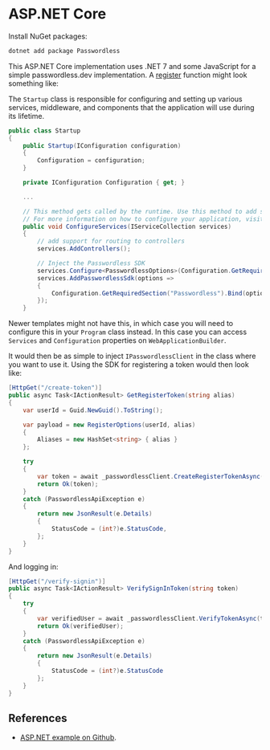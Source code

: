 # ASP.NET Core

Install NuGet packages:

```bash
dotnet add package Passwordless
```

This ASP.NET Core implementation uses .NET 7 and some JavaScript for a simple passwordless.dev implementation. A [register](api#register-token) function might look something like:

The `Startup` class is responsible for configuring and setting up various services, middleware, and components that the application will use during its lifetime.

```csharp
public class Startup
{
    public Startup(IConfiguration configuration)
    {
        Configuration = configuration;
    }

    private IConfiguration Configuration { get; }

    ...

    // This method gets called by the runtime. Use this method to add services to the container.
    // For more information on how to configure your application, visit https://go.microsoft.com/fwlink/?LinkID=398940
    public void ConfigureServices(IServiceCollection services)
    {
        // add support for routing to controllers
        services.AddControllers();

        // Inject the Passwordless SDK
        services.Configure<PasswordlessOptions>(Configuration.GetRequiredSection("Passwordless"));
        services.AddPasswordlessSdk(options =>
        {
            Configuration.GetRequiredSection("Passwordless").Bind(options);
        });
    }
```

Newer templates might not have this, in which case you will need to configure this in your `Program` class instead. In this case you can access `Services` and `Configuration` properties on `WebApplicationBuilder`.

It would then be as simple to inject `IPasswordlessClient` in the class where you want to use it. Using the SDK for registering a token would then look like:

```csharp
[HttpGet("/create-token")]
public async Task<IActionResult> GetRegisterToken(string alias)
{
    var userId = Guid.NewGuid().ToString();

    var payload = new RegisterOptions(userId, alias)
    {
        Aliases = new HashSet<string> { alias }
    };

    try
    {
        var token = await _passwordlessClient.CreateRegisterTokenAsync(payload);
        return Ok(token);
    }
    catch (PasswordlessApiException e)
    {
        return new JsonResult(e.Details)
        {
            StatusCode = (int?)e.StatusCode,
        };
    }
}
```

And logging in:

```csharp
[HttpGet("/verify-signin")]
public async Task<IActionResult> VerifySignInToken(string token)
{
    try
    {
        var verifiedUser = await _passwordlessClient.VerifyTokenAsync(token);
        return Ok(verifiedUser);
    }
    catch (PasswordlessApiException e)
    {
        return new JsonResult(e.Details)
        {
            StatusCode = (int?)e.StatusCode
        };
    }
}
```

## References

- [ASP.NET example on Github](https://github.com/passwordless/passwordless-dotnet-example).
